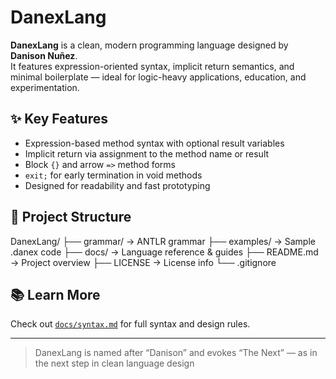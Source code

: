 # DanexLang

**DanexLang** is a clean, modern programming language designed by **Danison Nuñez**.  
It features expression-oriented syntax, implicit return semantics, and minimal boilerplate — ideal for logic-heavy applications, education, and experimentation.

## ✨ Key Features

- Expression-based method syntax with optional result variables
- Implicit return via assignment to the method name or result
- Block `{}` and arrow `=>` method forms
- `exit;` for early termination in void methods
- Designed for readability and fast prototyping

## 📂 Project Structure

DanexLang/ ├── grammar/       → ANTLR grammar ├── examples/      → Sample .danex code ├── docs/          → Language reference & guides ├── README.md      → Project overview ├── LICENSE        → License info └── .gitignore

## 📚 Learn More

Check out [`docs/syntax.md`](docs/syntax.md) for full syntax and design rules.

---

> DanexLang is named after “Danison” and evokes “The Next” — as in the next step in clean language design
